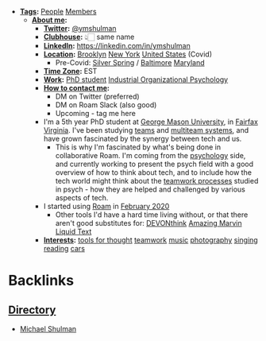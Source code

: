 - **[Tags](<Tags.md>):** [People](<People.md>) [Members](<Members.md>)
    - **[About me](<About me.md>):**
        - **[Twitter](<Twitter.md>):** [@ymshulman](https://twitter.com/ymshulman)
        - **[Clubhouse](<Clubhouse.md>):** 👆🏻 same name
        - **[LinkedIn](<LinkedIn.md>):** https://linkedin.com/in/ymshulman
        - **[Location](<Location.md>):** [Brooklyn](<Brooklyn.md>) [New York](<New York.md>) [United States](<United States.md>) (Covid)
            - Pre-Covid: [Silver Spring](<Silver Spring.md>) / [Baltimore](<Baltimore.md>) [Maryland](<Maryland.md>)
        - **[Time Zone](<Time Zone.md>):** EST
        - **[Work](<Work.md>):** [PhD student](<PhD student.md>) [Industrial Organizational Psychology](<Industrial Organizational Psychology.md>)
        - **[How to contact me](<How to contact me.md>):**
            - DM on Twitter (preferred)
            - DM on Roam Slack (also good)
            - Upcoming - tag me here
        - I'm a 5th year PhD student at [George Mason University](<George Mason University.md>), in [Fairfax](<Fairfax.md>) [Virginia](<Virginia.md>). I've been studying [teams](<teams.md>) and [multiteam systems](<multiteam systems.md>), and have grown fascinated by the synergy between tech and us. 
            - This is why I'm fascinated by what's being done in collaborative Roam. I'm coming from the [psychology](<psychology.md>) side, and currently working to present the psych field with a good overview of how to think about tech, and to include how the tech world might think about the [teamwork processes](<teamwork processes.md>) studied in psych - how they are helped and challenged by various aspects of tech. 
        - I started using [Roam](<Roam.md>) in [February 2020](<February 2020.md>)
            - Other tools I'd have a hard time living without, or that there aren't good substitutes for: [DEVONthink](<DEVONthink.md>) [Amazing Marvin](<Amazing Marvin.md>) [Liquid Text](<Liquid Text.md>)
        - **[Interests](<Interests.md>):** [tools for thought](<tools for thought.md>) [teamwork](<teamwork.md>) [music](<music.md>) [photography](<photography.md>) [singing](<singing.md>) [reading](<reading.md>) [cars](<cars.md>)

# Backlinks
## [Directory](<Directory.md>)
- [Michael Shulman](<Michael Shulman.md>)

